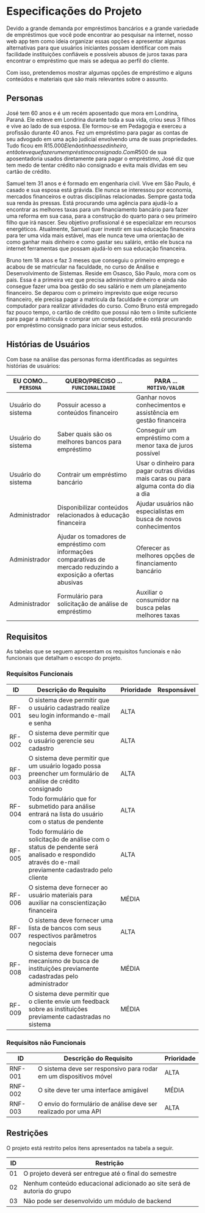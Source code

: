 # Especificações do Projeto

Devido a grande demanda por empréstimos bancários e a grande variedade de  empréstimos que você pode encontrar ao pesquisar na internet, nosso web app tem como ideia organizar essas opções e apresentar algumas alternativas para que usuários iniciantes possam identificar com mais facilidade instituições confiáveis e possíveis abusos de juros taxas para encontrar o empréstimo que mais se adequa ao perfil do cliente.

Com isso, pretendemos mostrar algumas opções de empréstimo e alguns conteúdos e materiais que são mais relevantes sobre o assunto.



## Personas

José tem 60 anos e é um recém aposentado que mora em Londrina, Paraná. Ele esteve em Londrina durante toda a sua vida, criou seus 3 filhos e vive ao lado de sua esposa. Ele formou-se em Pedagogia e exerceu a profissão durante 40 anos. Fez um empréstimo para pagar as contas de seu advogado em uma ação judicial envolvendo uma de suas propriedades. Tudo ficou em R$15.000 Ele não tinha esse dinheiro, então teve que fazer um empréstimo consignado. Com R$500 de sua aposentadoria usados diretamente para pagar o empréstimo, José diz que tem medo de tentar crédito não consignado e evita mais dívidas em seu cartão de crédito.

Samuel tem 31 anos e é formado em engenharia civil. Vive em São Paulo, é casado e sua esposa está grávida. Ele nunca se interessou por economia, mercados financeiros e outras disciplinas relacionadas. Sempre gasta toda sua renda às pressas. Está procurando uma agência para ajudá-lo a encontrar as melhores taxas para um financiamento bancário para fazer uma reforma em sua casa, para a construção do quarto para o seu primeiro filho que irá nascer. Seu objetivo profissional é se especializar em recursos energéticos. Atualmente, Samuel quer investir em sua educação financeira para ter uma vida mais estável, mas ele nunca teve uma orientação de como ganhar mais dinheiro e como gastar seu salário, então ele busca na internet ferramentas que possam ajudá-lo em sua educação financeira.

Bruno tem 18 anos e faz 3 meses que conseguiu o primeiro emprego e acabou de se matricular na faculdade, no curso de Análise e Desenvolvimento de Sistemas. Reside em Osasco, São Paulo, mora com os pais. Essa é a primeira vez que precisa administrar dinheiro e ainda não consegue fazer uma boa gestão do seu salário e nem um planejamento financeiro. Se deparou com o primeiro imprevisto que exige recurso financeiro, ele precisa pagar a matrícula da faculdade e comprar um computador para realizar atividades do curso. Como Bruno está empregado faz pouco tempo, o cartão de crédito que possui não tem o limite suficiente para pagar a matrícula e comprar um computador, então está procurando por empréstimo consignado para iniciar seus estudos.

## Histórias de Usuários

Com base na análise das personas forma identificadas as seguintes histórias de usuários:

|EU COMO... `PERSONA`| QUERO/PRECISO ... `FUNCIONALIDADE`                    |PARA ... `MOTIVO/VALOR`                 |
|--------------------|-------------------------------------------------------|----------------------------------------|
|Usuário do sistema  | Possuir acesso a conteúdos financeiro                 | Ganhar novos conhecimentos e assistência em gestão financeira |
|Usuário do sistema  | Saber quais são os melhores bancos para empréstimo    | Conseguir um empréstimo com a menor taxa de juros possível |
|Usuário do sistema  | Contrair um empréstimo bancário                       | Usar o dinheiro para pagar outras dívidas mais caras ou para alguma conta do dia a dia|
|Administrador       | Disponibilizar conteúdos relacionados à educação financeira| Ajudar usuários não especialistas em busca de novos conhecimentos |
|Administrador       | Ajudar os tomadores de empréstimo com informações comparativas de mercado reduzindo a exposição a ofertas abusivas| Oferecer as melhores opções de financiamento bancário |
|Administrador       | Formulário para solicitação de análise de empréstimo  | Auxiliar o consumidor na busca pelas melhores taxas |

## Requisitos

As tabelas que se seguem apresentam os requisitos funcionais e não funcionais que detalham o escopo do projeto.

### Requisitos Funcionais

|ID    | Descrição do Requisito  | Prioridade | Responsável |
|------|-----------------------------------------|----| ----|
|RF-001| O sistema deve permitir que o usuário cadastrado realize seu login informando e-mail e senha | ALTA |  |
|RF-002| O sistema deve permitir que o usuário gerencie seu cadastro   | ALTA | |
|RF-003| O sistema deve permitir que um usuário logado possa preencher um formulário de análise de crédito consignado   | ALTA | |
|RF-004| Todo formulário que for submetido para análise entrará na lista do usuário com o status de pendente   | ALTA | |
|RF-005| Todo formulário de solicitação de análise com o status de pendente será analisado e respondido através do e-mail previamente cadastrado pelo cliente   | ALTA | |
|RF-006| O sistema deve fornecer ao usuário materiais para auxiliar na conscientização financeira   | MÉDIA | |
|RF-007| O sistema deve fornecer uma lista de bancos com seus respectivos parâmetros negociais   | ALTA | |
|RF-008| O sistema deve fornecer uma mecanismo de busca de instituições previamente cadastradas pelo administrador   | MÉDIA | |
|RF-009| O sistema deve permitir que o cliente envie um feedback sobre as instituições previamente cadastradas no sistema   | MÉDIA | |


### Requisitos não Funcionais

|ID     | Descrição do Requisito  |Prioridade |
|-------|-------------------------|----|
|RNF-001| O sistema deve ser responsivo para rodar em um dispositivos móvel | ALTA | 
|RNF-002| O site deve ter uma interface amigável |  MÉDIA | 
|RNF-003| O envio do formulário de análise deve ser realizado por uma API |  ALTA | 

## Restrições

O projeto está restrito pelos itens apresentados na tabela a seguir.

|ID| Restrição                                             |
|--|-------------------------------------------------------|
|01| O projeto deverá ser entregue até o final do semestre |
|02| Nenhum conteúdo educacional adicionado ao site será de autoria do grupo |
|03| Não pode ser desenvolvido um módulo de backend |
